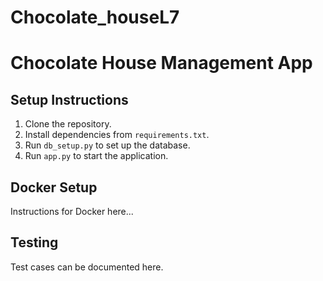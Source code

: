 # Chocolate_houseL7
# Chocolate House Management App

## Setup Instructions

1. Clone the repository.
2. Install dependencies from `requirements.txt`.
3. Run `db_setup.py` to set up the database.
4. Run `app.py` to start the application.

## Docker Setup
Instructions for Docker here...

## Testing
Test cases can be documented here.
